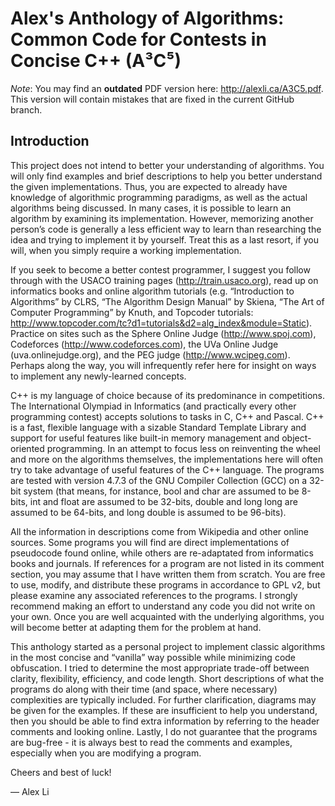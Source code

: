 Alex's Anthology of Algorithms: Common Code for Contests in Concise C++ (A³C⁵)
==================

*Note*: You may find an **outdated** PDF version here: http://alexli.ca/A3C5.pdf.
This version will contain mistakes that are fixed in the current GitHub branch.

## Introduction

This project does not intend to better your understanding of algorithms. You will only find examples and brief descriptions to help you better understand the given implementations. Thus, you are expected to already have knowledge of algorithmic programming paradigms, as well as the actual algorithms being discussed. In many cases, it is possible to learn an algorithm by examining its implementation. However, memorizing another person’s code is generally a less efficient way to learn than researching the idea and trying to implement it by yourself. Treat this as a last resort, if you will, when you simply require a working implementation.

If you seek to become a better contest programmer, I suggest you follow through with the USACO training pages (http://train.usaco.org), read up on informatics books and online algorithm tutorials (e.g. “Introduction to Algorithms” by CLRS, “The Algorithm Design Manual” by Skiena, “The Art of Computer Programming” by Knuth, and Topcoder tutorials: http://www.topcoder.com/tc?d1=tutorials&d2=alg_index&module=Static). Practice on sites such as the Sphere Online Judge (http://www.spoj.com), Codeforces (http://www.codeforces.com), the UVa Online Judge (uva.onlinejudge.org), and the PEG judge (http://www.wcipeg.com). Perhaps along the way, you will infrequently refer here for insight on ways to implement any newly-learned concepts.

C++ is my language of choice because of its predominance in competitions. The International Olympiad in Informatics (and practically every other programming contest) accepts solutions to tasks in C, C++ and Pascal. C++ is a fast, flexible language with a sizable Standard Template Library and support for useful features like built-in memory management and object-oriented programming. In an attempt to focus less on reinventing the wheel and more on the algorithms themselves, the implementations here will often try to take advantage of useful features of the C++ language. The programs are tested with version 4.7.3 of the GNU Compiler Collection (GCC) on a 32-bit system (that means, for instance, bool and char are assumed to be 8-bits, int and float are assumed to be 32-bits, double and long long are assumed to be 64-bits, and long double is assumed to be 96-bits).

All the information in descriptions come from Wikipedia and other online sources. Some programs you will find are direct implementations of pseudocode found online, while others are re-adaptated from informatics books and journals. If references for a program are not listed in its comment section, you may assume that I have written them from scratch. You are free to use, modify, and distribute these programs in accordance to GPL v2, but please examine any associated references to the programs. I strongly recommend making an effort to understand any code you did not write on your own. Once you are well acquainted with the underlying algorithms, you will become better at adapting them for the problem at hand.

This anthology started as a personal project to implement classic algorithms in the most concise and “vanilla” way possible while minimizing code obfuscation. I tried to determine the most appropriate trade-off between clarity, flexibility, efficiency, and code length. Short descriptions of what the programs do along with their time (and space, where necessary) complexities are typically included. For further clarification, diagrams may be given for the examples. If these are insufficient to help you understand, then you should be able to find extra information by referring to the header comments and looking online. Lastly, I do not guarantee that the programs are bug-free - it is always best to read the comments and examples, especially when you are modifying a program.

Cheers and best of luck!

— Alex Li

